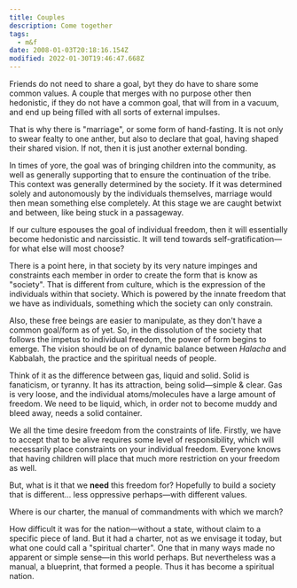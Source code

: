 ```yaml
---
title: Couples
description: Come together
tags:
  - m&f
date: 2008-01-03T20:18:16.154Z
modified: 2022-01-30T19:46:47.668Z
---
```


Friends do not need to share a goal, byt they do have to share some common values. A couple that merges with no purpose other then hedonistic, if they do not have a common goal, that will from in a vacuum, and end up being filled with all sorts of external impulses.

That is why there is "marriage", or some form of hand-fasting. It is not only to swear fealty to one anther, but also to declare that goal, having shaped their shared vision. If not, then it is just another external bonding.

In times of yore, the goal was of bringing children into the community, as well as generally supporting that to ensure the continuation of the tribe. This context was generally determined by the society. If it was determined solely and autonomously by the individuals themselves, marriage would then mean something else completely. At this stage we are caught betwixt and between, like being stuck in a passageway.

If our culture espouses the goal of individual freedom, then it will essentially become hedonistic and narcissistic. It will tend towards self-gratification&mdash;for what else will most choose?

There is a point here, in that society by its very nature impinges and constraints each member in order to create the form that is know as "society". That is different from culture, which is the expression of the individuals within that society. Which is powered by the innate freedom that we have as individuals, something which the society can only constrain.

Also, these free beings are easier to manipulate, as they don't have a common goal/form as of yet. So, in the dissolution of the society that follows the impetus to individual freedom, the power of form begins to emerge. The vision should be on of dynamic balance between _Halacha_ and Kabbalah, the practice and the spiritual needs of people.

Think of it as the difference between gas, liquid and solid. Solid is fanaticism, or tyranny. It has its attraction, being solid&mdash;simple & clear. Gas is very loose, and the individual atoms/molecules have a large amount of freedom. We need to be liquid, which, in order not to become muddy and bleed away, needs a solid container.

We all the time desire freedom from the constraints of life. Firstly, we have to accept that to be alive requires some level of responsibility, which will necessarily place constraints on your individual freedom. Everyone knows that having children will place that much more restriction on your freedom as well.

But, what is it that we **need** this freedom for? Hopefully to build a society that is different... less oppressive perhaps&mdash;with different values.

Where is our charter, the manual of commandments with which we march?

How difficult it was for the nation&mdash;without a state, without claim to a specific piece of land. But it had a charter, not as we envisage it today, but what one could call a "spiritual charter". One that in many ways made no apparent or simple sense&mdash;in this world perhaps. But nevertheless was a manual, a blueprint, that formed a people. Thus it has become a spiritual nation.
